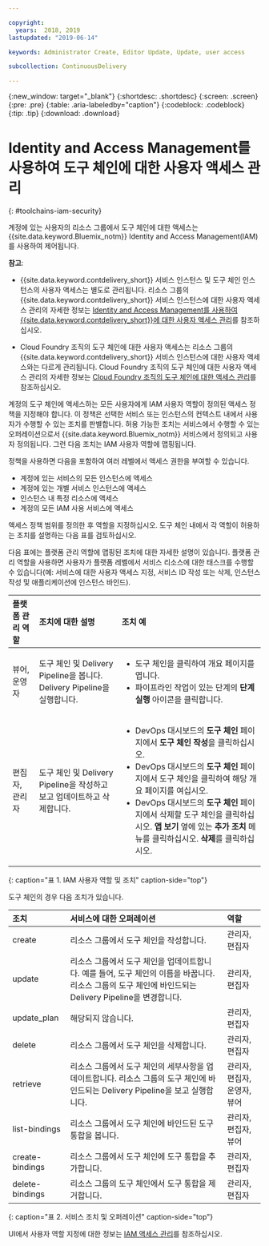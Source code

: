 ```yaml
---

copyright:
  years:  2018, 2019
lastupdated: "2019-06-14"

keywords: Administrator Create, Editor Update, Update, user access

subcollection: ContinuousDelivery

---
```


{:new_window: target="_blank"}
{:shortdesc: .shortdesc}
{:screen: .screen}
{:pre: .pre}
{:table: .aria-labeledby="caption"}
{:codeblock: .codeblock}
{:tip: .tip}
{:download: .download}


# Identity and Access Management를 사용하여 도구 체인에 대한 사용자 액세스 관리
{: #toolchains-iam-security}

계정에 있는 사용자의 리소스 그룹에서 도구 체인에 대한 액세스는 {{site.data.keyword.Bluemix_notm}} Identity and Access Management(IAM)를 사용하여 제어됩니다. 

**참고**: 

* {{site.data.keyword.contdelivery_short}} 서비스 인스턴스 및 도구 체인 인스턴스의 사용자 액세스는 별도로 관리됩니다. 리소스 그룹의 {{site.data.keyword.contdelivery_short}} 서비스 인스턴스에 대한 사용자 액세스 관리의 자세한 정보는 [Identity and Access Management를 사용하여 {{site.data.keyword.contdelivery_short}}에 대한 사용자 액세스 관리](/docs/services/ContinuousDelivery?topic=ContinuousDelivery-cd-iam-security)를 참조하십시오.

* Cloud Foundry 조직의 도구 체인에 대한 사용자 액세스는 리소스 그룹의 {{site.data.keyword.contdelivery_short}} 서비스 인스턴스에 대한 사용자 액세스와는 다르게 관리됩니다. Cloud Foundry 조직의 도구 체인에 대한 사용자 액세스 관리의 자세한 정보는 [Cloud Foundry 조직의 도구 체인에 대한 액세스 관리](/docs/services/ContinuousDelivery?topic=ContinuousDelivery-toolchains-using#managing_access_orgs)를 참조하십시오.

계정의 도구 체인에 액세스하는 모든 사용자에게 IAM 사용자 역할이 정의된 액세스 정책을 지정해야 합니다. 이 정책은 선택한 서비스 또는 인스턴스의 컨텍스트 내에서 사용자가 수행할 수 있는 조치를 판별합니다. 허용 가능한 조치는 서비스에서 수행할 수 있는 오퍼레이션으로서 {{site.data.keyword.Bluemix_notm}} 서비스에서 정의되고 사용자 정의됩니다. 그런 다음 조치는 IAM 사용자 역할에 맵핑됩니다.

정책을 사용하면 다음을 포함하여 여러 레벨에서 액세스 권한을 부여할 수 있습니다. 

* 계정에 있는 서비스의 모든 인스턴스에 액세스
* 계정에 있는 개별 서비스 인스턴스에 액세스
* 인스턴스 내 특정 리소스에 액세스
* 계정의 모든 IAM 사용 서비스에 액세스

액세스 정책 범위를 정의한 후 역할을 지정하십시오. 도구 체인 내에서 각 역할이 허용하는 조치를 설명하는 다음 표를 검토하십시오.

다음 표에는 플랫폼 관리 역할에 맵핑된 조치에 대한 자세한 설명이 있습니다. 플랫폼 관리 역할을 사용하면 사용자가 플랫폼 레벨에서 서비스 리소스에 대한 태스크를 수행할 수 있습니다(예: 서비스에 대한 사용자 액세스 지정, 서비스 ID 작성 또는 삭제, 인스턴스 작성 및 애플리케이션에 인스턴스 바인드).

| 플랫폼 관리 역할 | 조치에 대한 설명 | 조치 예 |
|:-----------------|:-----------------|:-----------------|
| 뷰어, 운영자 | 도구 체인 및 Delivery Pipeline을 봅니다. Delivery Pipeline을 실행합니다. | <ul><li>도구 체인을 클릭하여 개요 페이지를 엽니다.</li><li>파이프라인 작업이 있는 단계의 **단계 실행** 아이콘을 클릭합니다.</li></ul> |
| 편집자, 관리자 | 도구 체인 및 Delivery Pipeline을 작성하고 보고 업데이트하고 삭제합니다. |<ul><li>DevOps 대시보드의 **도구 체인** 페이지에서 **도구 체인 작성**을 클릭하십시오.</li><li>DevOps 대시보드의 **도구 체인** 페이지에서 도구 체인을 클릭하여 해당 개요 페이지를 여십시오.</li><li>DevOps 대시보드의 **도구 체인** 페이지에서 삭제할 도구 체인을 클릭하십시오. **앱 보기** 옆에 있는 **추가 조치** 메뉴를 클릭하십시오. **삭제**를 클릭하십시오.</li></ul> |
{: caption="표 1. IAM 사용자 역할 및 조치" caption-side="top"}

 도구 체인의 경우 다음 조치가 있습니다.

| 조치 | 서비스에 대한 오퍼레이션 | 역할
|:-----------------|:-----------------|:--------------|
| create | 리소스 그룹에서 도구 체인을 작성합니다. | 관리자, 편집자 |
| update | 리소스 그룹에서 도구 체인을 업데이트합니다. 예를 들어, 도구 체인의 이름을 바꿉니다. 리소스 그룹의 도구 체인에 바인드되는 Delivery Pipeline을 변경합니다. | 관리자, 편집자 |
| update_plan | 해당되지 않습니다. | 관리자, 편집자 |
| delete | 리소스 그룹에서 도구 체인을 삭제합니다. | 관리자, 편집자 |
| retrieve | 리소스 그룹에서 도구 체인의 세부사항을 업데이트합니다. 리소스 그룹의 도구 체인에 바인드되는 Delivery Pipeline을 보고 실행합니다. | 관리자, 편집자, 운영자, 뷰어 |
| list-bindings | 리소스 그룹에서 도구 체인에 바인드된 도구 통합을 봅니다. | 관리자, 편집자, 뷰어 |
| create-bindings | 리소스 그룹에서 도구 체인에 도구 통합을 추가합니다. | 관리자, 편집자 |
| delete-bindings | 리소스 그룹의 도구 체인에서 도구 통합을 제거합니다. | 관리자, 편집자 |
{: caption="표 2. 서비스 조치 및 오퍼레이션" caption-side="top"}

UI에서 사용자 역할 지정에 대한 정보는 [IAM 액세스 관리](/docs/iam?topic=iam-iammanidaccser)를 참조하십시오.
